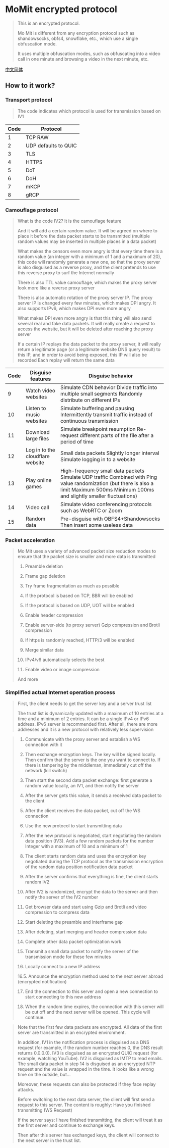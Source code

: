 # MoMit encrypted protocol
> This is an encrypted protocol.
>
> Mo Mit is different from any encryption protocol such as shandowsocks, obfs4, snowflake, etc., which use a single obfuscation mode.
>
> It uses multiple obfuscation modes, such as obfuscating into a video call in one minute and browsing a video in the next minute, etc.

[中文简体](https://github.com/Sarmioe/MoMit/blob/main/Mo%20Mit%E5%B7%A5%E4%BD%9C%E5%8E%9F%E7%90%86.md)

## How to it work?

### Transport protocol

> The code indicates which protocol is used for transmission based on IV1

| Code | Protocol             |
| ---- | -------------------- |
| 1    | TCP RAW              |
| 2    | UDP defaults to QUIC |
| 3    | TLS                  |
| 4    | HTTPS                |
| 5    | DoT                  |
| 6    | DoH                  |
| 7    | mKCP                 |
| 8    | gRCP                 |

### Camouflage protocol

> What is the code IV2? It is the camouflage feature
>
> And it will add a certain random value. It will be agreed on where to place it before the data packet starts to be transmitted (multiple random values may be inserted in multiple places in a data packet)
>
> What makes the censors even more angry is that every time there is a random value (an integer with a minimum of 1 and a maximum of 20), this code will randomly generate a new one, so that the proxy server is also disguised as a reverse proxy, and the client pretends to use this reverse proxy to surf the Internet normally
>
> There is also TTL value camouflage, which makes the proxy server look more like a reverse proxy server
>
> There is also automatic rotation of the proxy server IP. The proxy server IP is changed every few minutes, which makes DPI angry. It also supports IPv6, which makes DPI even more angry
>
> What makes DPI even more angry is that this thing will also send several real and fake data packets. It will really create a request to access the website, but it will be deleted after reaching the proxy server
>
> If a certain IP replays the data packet to the proxy server, it will really return a legitimate page (or a legitimate website DNS query result) to this IP, and in order to avoid being exposed, this IP will also be recorded Each replay will return the same data

| Code | Disguise features                | Disguise behavior                                            |
| ---- | -------------------------------- | ------------------------------------------------------------ |
| 9    | Watch video websites             | Simulate CDN behavior Divide traffic into multiple small segments Randomly distribute on different IPs |
| 10   | Listen to music websites         | Simulate buffering and pausing Intermittently transmit traffic instead of continuous transmission |
| 11   | Download large files             | Simulate breakpoint resumption Re-request different parts of the file after a period of time |
| 12   | Log in to the cloudflare website | Small data packets Slightly longer interval Simulate logging in to a website |
| 13   | Play online games                | High-frequency small data packets Simulate UDP traffic Combined with Ping value randomization (but there is also a limit Maximum 500ms Minimum 100ms and slightly smaller fluctuations) |
| 14   | Video call                       | Simulate video conferencing protocols such as WebRTC or Zoom |
| 15   | Random data                      | Pre-disguise with OBFS4+Shandowsocks Then insert some useless data |

### Packet acceleration

> Mo Mit uses a variety of advanced packet size reduction modes to ensure that the packet size is smaller and more data is transmitted
>
> 1. Preamble deletion
>
> 2. Frame gap deletion
>
> 3. Try frame fragmentation as much as possible
>
> 4. If the protocol is based on TCP, BBR will be enabled
>
> 5. If the protocol is based on UDP, UOT will be enabled
>
> 6. Enable header compression
>
> 7. Enable server-side (to proxy server) Gzip compression and Brotli compression
>
> 8. If https is randomly reached, HTTP/3 will be enabled
>
> 9. Merge similar data
>
> 10. IPv4/v6 automatically selects the best
>
> 11. Enable video or image compression
>
> And more

### Simplified actual Internet operation process

> First, the client needs to get the server key and a server trust list
>
> The trust list is dynamically updated with a maximum of 10 entries at a time and a minimum of 2 entries. It can be a single IPv4 or IPv6 address. IPv6 server is recommended first. After all, there are more addresses and it is a new protocol with relatively less supervision

> 1. Communicate with the proxy server and establish a WS connection with it
>
> 2. Then exchange encryption keys. The key will be signed locally. Then confirm that the server is the one you want to connect to. If there is tampering by the middleman, immediately cut off the network (kill switch)
>
> 3. Then start the second data packet exchange: first generate a random value locally, an IV1, and then notify the server
>
> 4. After the server gets this value, it sends a received data packet to the client
>
> 5. After the client receives the data packet, cut off the WS connection
>
> 6. Use the new protocol to start transmitting data
>
> 7. After the new protocol is negotiated, start negotiating the random data position (IV3). Add a few random packets for the number Integer with a maximum of 10 and a minimum of 1
>
> 8. The client starts random data and uses the encryption key negotiated during the TCP protocol as the transmission encryption of the random data position notification data packet
>
> 9. After the server confirms that everything is fine, the client starts random IV2
>
> 10. After IV2 is randomized, encrypt the data to the server and then notify the server of the IV2 number
>
> 11. Get browser data and start using Gzip and Brotli and video compression to compress data
>
> 12. Start deleting the preamble and interframe gap
>
> 13. After deleting, start merging and header compression data
>
> 14. Complete other data packet optimization work
>
> 15. Transmit a small data packet to notify the server of the transmission mode for these few minutes
>
> 16. Locally connect to a new IP address
>
> 16.5. Announce the encryption method used to the next server abroad (encrypted notification)
>
> 17. End the connection to this server and open a new connection to start connecting to this new address
>
> 18. When the random time expires, the connection with this server will be cut off and the next server will be opened. This cycle will continue.

> Note that the first few data packets are encrypted. All data of the first server are transmitted in an encrypted environment.
>
> In addition, IV1 in the notification process is disguised as a DNS request (for example, if the random number reaches 0, the DNS result returns 0.0.0.0). IV3 is disguised as an encrypted QUIC request (for example, watching YouTube). IV2 is disguised as IMTP to read emails. The small data packet in step 14 is disguised as an encrypted NTP request and the value is wrapped in the time. It looks like a wrong time on the outside, but...
>
> Moreover, these requests can also be protected if they face replay attacks.
>
> Before switching to the next data server, the client will first send a request to this server. The content is roughly: Have you finished transmitting (WS Request)
>
> If the server says: I have finished transmitting, the client will treat it as the first server and continue to exchange keys.
>
> Then after this server has exchanged keys, the client will connect to the next server in the trust list.
